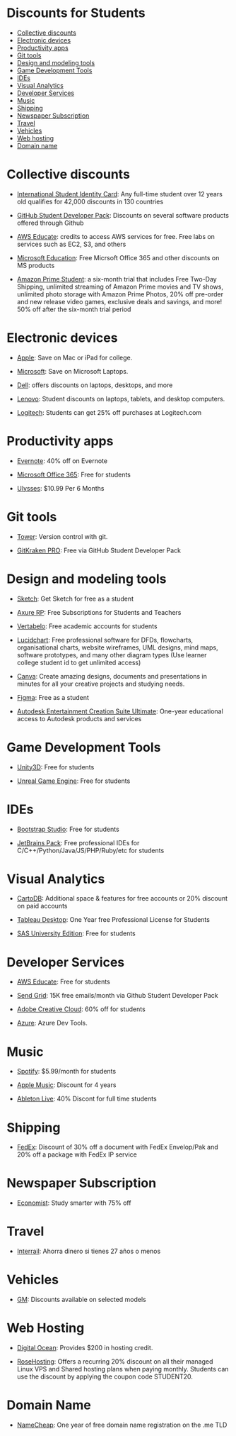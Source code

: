 # Discounts for Students

* [Collective discounts](#collective-discounts)
* [Electronic devices](#electronic-devices)
* [Productivity apps](#productivity-apps)
* [Git tools](#git-tools)
* [Design and modeling tools](#design-and-modeling-tools)
* [Game Development Tools](#game-development-tools)
* [IDEs](#ides)
* [Visual Analytics](#visual-analytics)
* [Developer Services](#developer-services)
* [Music](#music)
* [Shipping](#shipping)
* [Newspaper Subscription](#newspaper-subscription)
* [Travel](#travel)
* [Vehicles](#vehicles)
* [Web hosting](#web-hosting)
* [Domain name](#domain-name)

# Collective discounts

* [International Student Identity Card](https://www.isic.org/): Any full-time student over 12 years old qualifies for 42,000 discounts in 130 countries

* [GitHub Student Developer Pack](https://education.github.com/): Discounts on several software products offered through Github

* [AWS Educate](https://aws.amazon.com/es/education/awseducate/): credits to access AWS services for free. Free labs on services such as EC2, S3, and others

* [Microsoft Education](https://www.microsoft.com/en-in/education/students): Free Micrsoft Office 365 and other discounts on MS products

* [Amazon Prime Student](https://www.amazon.com/Amazon-Student/b?node=668781011): a six-month trial that includes Free Two-Day Shipping, unlimited streaming of Amazon Prime movies and TV shows, unlimited photo storage with Amazon Prime Photos, 20% off pre-order and new release video games, exclusive deals and savings, and more! 50% off after the six-month trial period

# Electronic devices

* [Apple](https://www.apple.com/us-edu/store): Save on Mac or iPad for college.

* [Microsoft](https://www.microsoft.com/en-us/store/b/education): Save on Microsoft Laptops.

* [Dell](https://www.dell.com/es-es/lp/students): offers discounts on laptops, desktops, and more

* [Lenovo](https://www.lenovo.com/es/es/registro-tienda-estudiantes/): Student discounts on laptops, tablets, and desktop computers.

* [Logitech](https://buy.logitech.com/store/logieu/en_GB/custom/pbPage.student-discount): Students can get 25% off purchases at Logitech.com

# Productivity apps

* [Evernote](https://evernote.com/intl/es/unidays): 40% off on Evernote

* [Microsoft Office 365](https://www.microsoft.com/en-in/education/students): Free for students

* [Ulysses](https://ulysses.app/students/): $10.99 Per 6 Months

# Git tools

* [Tower](https://www.git-tower.com/education/windows): Version control with git.

* [GitKraken PRO](https://www.gitkraken.com/github-student-developer-pack): Free via GitHub Student Developer Pack

# Design and modeling tools

* [Sketch](https://www.sketch.com/education/): Get Sketch for free as a student

* [Axure RP](http://www.axure.com/edu): Free Subscriptions for Students and Teachers

* [Vertabelo](https://my.vertabelo.com/sign-up/create-academic): Free academic accounts for students

* [Lucidchart](https://www.lucidchart.com/pages/usecase/education): Free professional software for DFDs, flowcharts, organisational charts, website wireframes, UML designs, mind maps, software prototypes, and many other diagram types (Use learner college student id to get unlimited access)

* [Canva](https://www.canva.com/education/students/): Create amazing designs, documents and presentations in minutes for all your creative projects and studying needs.

* [Figma](https://www.figma.com/education/): Free as a student

* [Autodesk Entertainment Creation Suite Ultimate](https://www.autodesk.com/education/edu-software/overview): One-year educational access to Autodesk products and services

# Game Development Tools

* [Unity3D](https://unity.com/products/unity-student): Free for students

* [Unreal Game Engine](https://www.unrealengine.com/students): Free for students

# IDEs

* [Bootstrap Studio](https://bootstrapstudio.io/pages/student-license): Free for students

* [JetBrains Pack](https://www.jetbrains.com/community/education/#students): Free professional IDEs for C/C++/Python/Java/JS/PHP/Ruby/etc for students

# Visual Analytics

* [CartoDB](https://cartodb.com/solutions/education-and-research/): Additional space & features for free accounts or 20% discount on paid accounts

* [Tableau Desktop](https://www.tableau.com/academic/students): One Year free Professional License for Students

* [SAS University Edition](http://www.sas.com/en_us/software/university-edition.html): Free for students

# Developer Services

* [AWS Educate](https://aws.amazon.com/education/awseducate/): Free for students

* [Send Grid](https://sendgrid.com/partner/github-education): 15K free emails/month via Github Student Developer Pack

* [Adobe Creative Cloud](http://www.adobe.com/creativecloud/buy/students.html): 60% off for students

* [Azure](https://azureforeducation.microsoft.com/en-us/Institutions): Azure Dev Tools.

# Music

* [Spotify](https://www.spotify.com/student/): $5.99/month for students

* [Apple Music](https://support.apple.com/en-us/HT205928): Discount for 4 years

* [Ableton Live](https://www.ableton.com/en/shop/education/#eligibility): 40% Discont for full time students 

# Shipping

* [FedEx](http://www.fedex.com/kr_english/about/local/currentattractions/sdc.html): Discount of 30% off a document with FedEx Envelop/Pak and 20% off a package with FedEx IP service

# Newspaper Subscription

* [Economist](https://subscribenow.economist.com/student): Study smarter with 75% off

# Travel

* [Interrail](https://www.interrail.eu/es/interrail-passes/deals/interrail-youth-discounts): Ahorra dinero si tienes 27 años o menos

# Vehicles

* [GM](https://www.gmcollegeappreciation.com/vehicles/): Discounts available on selected models

# Web Hosting

* [Digital Ocean](https://www.digitalocean.com/landing/do-for-higher-education): Provides $200 in hosting credit.

* [RoseHosting](https://www.rosehosting.com): Offers a recurring 20% discount on all their managed Linux VPS and Shared hosting plans when paying monthly. Students can use the discount by applying the coupon code STUDENT20.

# Domain Name

* [NameCheap](http://nc.me): One year of free domain name registration on the .me TLD

